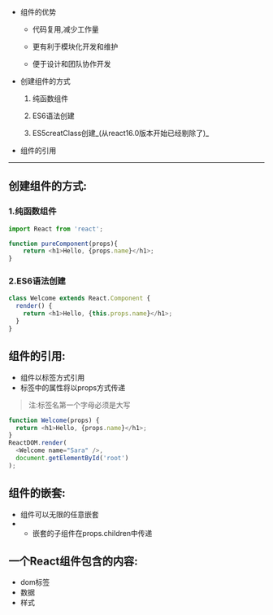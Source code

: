 * 组件的优势

  * 代码复用,减少工作量

  * 更有利于模块化开发和维护

  * 便于设计和团队协作开发

* 创建组件的方式

  1. 纯函数组件

  2. ES6语法创建

  3. ES5creatClass创建_\(从react16.0版本开始已经剔除了\)_

* 组件的引用

---

## 创建组件的方式:

### 1.纯函数组件

```js
import React from 'react';

function pureComponent(props){
    return <h1>Hello, {props.name}</h1>;
}
```

### 2.ES6语法创建

```js
class Welcome extends React.Component {
  render() {
    return <h1>Hello, {this.props.name}</h1>;
  }
}
```

## 组件的引用:

* 组件以标签方式引用
* 标签中的属性将以props方式传递

> 注:标签名第一个字母必须是大写

```js
function Welcome(props) {
  return <h1>Hello, {props.name}</h1>;
}
ReactDOM.render(
  <Welcome name="Sara" />,
  document.getElementById('root')
);
```

## 组件的嵌套:

* 组件可以无限的任意嵌套
* * 嵌套的子组件在props.children中传递

## 

## 一个React组件包含的内容:

* dom标签
* 数据
* 样式



